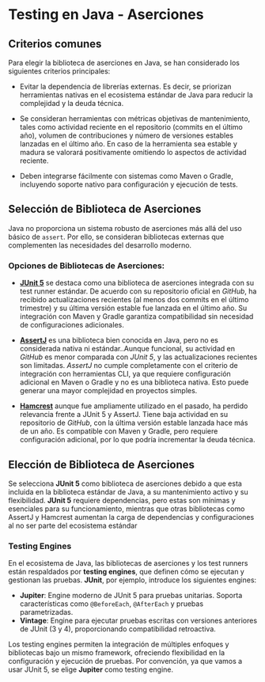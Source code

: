 # Testing en Java - Aserciones

## Criterios comunes

Para elegir la biblioteca de aserciones en Java, se han considerado los siguientes criterios principales:

- Evitar la dependencia de librerías externas. Es decir, se priorizan herramientas nativas en el ecosistema estándar de Java para reducir la complejidad y la deuda técnica.

- Se consideran herramientas con métricas objetivas de mantenimiento, tales como actividad reciente en el repositorio (commits en el último año), volumen de contribuciones y número de versiones estables lanzadas en el último año. En caso de la herramienta sea estable y madura se valorará positivamente omitiendo lo aspectos de actividad reciente.

- Deben integrarse fácilmente con sistemas como Maven o Gradle, incluyendo soporte nativo para configuración y ejecución de tests.

## Selección de Biblioteca de Aserciones

Java no proporciona un sistema robusto de aserciones más allá del uso básico de `assert`. Por ello, se consideran bibliotecas externas que complementen las necesidades del desarrollo moderno.

### Opciones de Bibliotecas de Aserciones:

- **[JUnit 5](https://github.com/junit-team/junit5)** se destaca como una biblioteca de aserciones integrada con su test runner estándar. De acuerdo con su repositorio oficial en *GitHub*, ha recibido actualizaciones recientes (al menos dos commits en el último trimestre) y su última versión estable fue lanzada en el último año. Su integración con Maven y Gradle garantiza compatibilidad sin necesidad de configuraciones adicionales.

- **[AssertJ](https://assertj.github.io/doc)** es una biblioteca bien conocida en Java, pero no es considerada nativa ni estándar..Aunque funcional, su actividad en *GitHub* es menor comparada con *JUnit 5*, y las actualizaciones recientes son limitadas. *AssertJ* no cumple completamente con el criterio de integración con herramientas CLI, ya que requiere configuración adicional en Maven o Gradle y no es una biblioteca nativa. Esto puede generar una mayor complejidad en proyectos simples.

- **[Hamcrest](https://github.com/hamcrest/JavaHamcrest)**  aunque fue ampliamente utilizado en el pasado, ha perdido relevancia frente a JUnit 5 y AssertJ. Tiene baja actividad en su repositorio de *GitHub*, con la última versión estable lanzada hace más de un año. Es compatible con Maven y Gradle, pero requiere configuración adicional, por lo que podría incrementar la deuda técnica.

## Elección de Biblioteca de Aserciones

Se selecciona **JUnit 5** como biblioteca de aserciones debido a que esta incluida en la biblioteca estándar de Java, a su mantenimiento activo y su flexibilidad. **JUnit 5** requiere dependencias, pero estas son mínimas y esenciales para su funcionamiento, mientras que otras bibliotecas como AssertJ y Hamcrest aumentan la carga de dependencias y configuraciones al no ser parte del ecosistema estándar

### Testing Engines

En el ecosistema de Java, las bibliotecas de aserciones y los test runners están respaldados por **testing engines**, que definen cómo se ejecutan y gestionan las pruebas. **JUnit**, por ejemplo, introduce los siguientes engines:  

- **Jupiter**: Engine moderno de JUnit 5 para pruebas unitarias. Soporta características como `@BeforeEach`, `@AfterEach` y pruebas parametrizadas.  
- **Vintage**: Engine para ejecutar pruebas escritas con versiones anteriores de JUnit (3 y 4), proporcionando compatibilidad retroactiva.  

Los testing engines permiten la integración de múltiples enfoques y bibliotecas bajo un mismo framework, ofreciendo flexibilidad en la configuración y ejecución de pruebas. Por convención, ya que vamos a usar JUnit 5, se elige **Jupiter** como testing engine.
